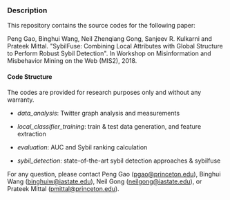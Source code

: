 ### Description
This repository contains the source codes for the following paper:

Peng Gao, Binghui Wang, Neil Zhenqiang Gong, Sanjeev R. Kulkarni and Prateek Mittal. "SybilFuse: Combining Local Attributes with Global Structure to Perform Robust Sybil Detection". In Workshop on Misinformation and Misbehavior Mining on the Web (MIS2), 2018.


#### Code Structure

The codes are provided for research purposes only and without any warranty.

* *data\_analysis*: Twitter graph analysis and measurements

* *local\_classifier\_training*: train & test data generation, and feature extraction

* *evaluation*: AUC and Sybil ranking calculation

* *sybil\_detection*: state-of-the-art sybil detection approaches & sybilfuse




For any question, please contact Peng Gao (pgao@princeton.edu), Binghui Wang (binghuiw@iastate.edu), Neil Gong (neilgong@iastate.edu), or Prateek Mittal (pmittal@princeton.edu).